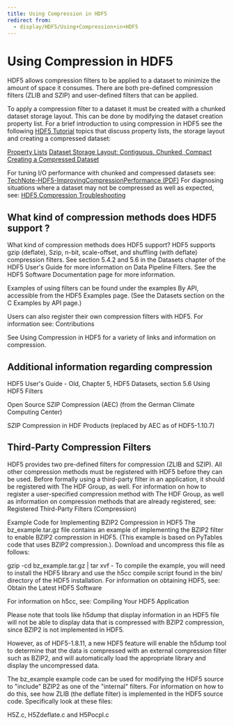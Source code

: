```yaml
---
title: Using Compression in HDF5
redirect from:
  - display/HDF5/Using+Compression+in+HDF5
---
```


# Using Compression in HDF5

HDF5 allows compression filters to be applied to a dataset to minimize the amount of space it consumes. There are both pre-defined compression filters (ZLIB and SZIP) and user-defined filters that can be applied.

To apply a compression filter to a dataset it must be created with a chunked dataset storage layout. This can be done by modifying the dataset creation property list. For a brief introduction to using compression in HDF5 see the following [HDF5 Tutorial](https://docs.hdfgroup.org/hdf5/develop/_learn_basics.html) topics that discuss property lists, the storage layout and creating a compressed dataset:

[Property Lists]()
[Dataset Storage Layout: Contiguous, Chunked, Compact]()
[Creating a Compressed Dataset]()

For tuning I/O performance with chunked and compressed datasets see: [TechNote-HDF5-ImprovingCompressionPerformance (PDF)](HDF5ImprovingIOPerformanceCompressedDatasets.pdf)
For diagnosing situations where a dataset may not be compressed as well as expected, see: [HDF5 Compression Troubleshooting](HDF5CompressionTroubleshooting.pdf)

## What kind of compression methods does HDF5 support ?

What kind of compression methods does HDF5 support?
HDF5 supports gzip (deflate), Szip, n-bit, scale-offset, and shuffling (with deflate) compression filters. See section 5.4.2 and 5.6 in the Datasets chapter of the HDF5 User's Guide for more information on Data Pipeline Filters. See the HDF5 Software Documentation page for more information.

Examples of using filters can be found under the examples By API, accessible from the HDF5 Examples page. (See the Datasets section on the C Examples by API page.)

Users can also register their own compression filters with HDF5. For information see: Contributions

See Using Compression in HDF5 for a variety of links and information on compression.

## Additional information regarding compression

HDF5 User's Guide - Old, Chapter 5, HDF5 Datasets, section 5.6 Using HDF5 Filters

Open Source SZIP Compression (AEC) (from the German Climate Computing Center)

SZIP Compression in HDF Products (replaced by AEC as of HDF5-1.10.7)

## Third-Party Compression Filters

HDF5 provides two pre-defined filters for compression (ZLIB and SZIP). All other compression methods must be registered with HDF5 before they can be used. Before formally using a third-party filter in an application, it should be registered with The HDF Group, as well. For information on how to register a user-specified compression method with The HDF Group, as well as information on compression methods that are already registered, see: Registered Third-Party Filters (Compression)

Example Code for Implementing BZIP2 Compression in HDF5
The bz_example.tar.gz file contains an example of implementing the BZIP2 filter to enable BZIP2 compression in HDF5. (This example is based on PyTables code that uses BZIP2 compression.). Download and uncompress this file as follows:

   gzip -cd bz_example.tar.gz | tar xvf -
To compile the example, you will need to install the HDF5 library and use the h5cc compile script found in the bin/ directory of the HDF5 installation. For information on obtaining HDF5, see: Obtain the Latest HDF5 Software

For information on h5cc, see: Compiling Your HDF5 Application

Please note that tools like h5dump that display information in an HDF5 file will not be able to display data that is compressed with BZIP2 compression, since BZIP2 is not implemented in HDF5.

However, as of HDF5-1.8.11, a new HDF5 feature will enable the h5dump tool to determine that the data is compressed with an external compression filter such as BZIP2, and will automatically load the appropriate library and display the uncompressed data.

The bz_example example code can be used for modifying the HDF5 source to "include" BZIP2 as one of the "internal" filters. For information on how to do this, see how ZLIB (the deflate filter) is implemented in the HDF5 source code. Specifically look at these files:

   H5Z.c, H5Zdeflate.c and H5Pocpl.c
